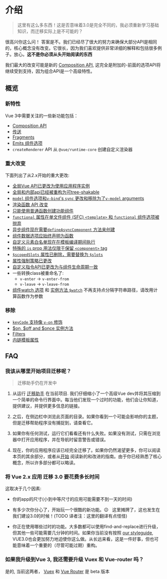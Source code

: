 # 介绍

> 这里有这么多东西！这是否意味着3.0是完全不同的，我必须重新学习基础知识，而迁移实际上是不可能的？

很高兴你这么问！ 答案是不。我们已经尽了很大的努力来确保大部分API是相同的，核心概念没有改变。它很长，因为我们喜欢提供非常详细的解释和包括很多例子。放心。**这不是你必须从头开始阅读的东西**

我们最大的改变可能是新的 [Composition API](/guide/composition-api-introduction.html), 这完全是附加的-前面的选项API将继续受到支持，因为组合API是一个高级特性。

## 概览

### 新特性

Vue 3中需要关注的一些新功能包括：

- [Composition API](/guide/composition-api-introduction.html)
- [传送](/guide/teleport.html)
- [Fragments](/guide/migration/fragments.html)
- [Emits 组件选项](/guide/component-custom-events.html)
- `createRenderer` API 从 `@vue/runtime-core` 创建自定义渲染器

### 重大改变

下面列出了从2.x开始的重大更改:

- [全局Vue API已更改为使用应用程序实例](/guide/migration/global-api.html)
- [全局和内部api已经被重构为可tree-shakable](/guide/migration/global-api-treeshaking.html)
- [`model` 组件选项和`v-bind`'s `sync` 更改和移除为了`v-model` arguments](/guide/migration/v-model.html)
- [渲染函数 API 改变](/guide/migration/render-function-api.html)
- [只能使用普通函数创建功能组件](/guide/migration/functional-components.html)
- [`functional` 属性在单文件组件 (SFC) `<template>` 和 `functional` 组件选项被抛弃](/guide/migration/functional-components.html)
- [异步组件现在需要`defineAsyncComponent` 方法来创建](/guide/migration/async-components.html)
- [组件数据选项应始终声明为函数](/guide/migration/data-option.html)
- [自定义元素白名单现在在模板编译期间执行](/guide/migration/custom-elements-interop.html)
- [特殊的 `is` prop 用法仅限于保留 `<component>` tag ](/guide/migration/custom-elements-interop.html)
- [`$scopedSlots` 属性已删除，需要替换为 `$slots`](/guide/migration/slots-unification.html)
- [属性强制策略已更改](/guide/migration/attribute-coercion.html)
- [自定义指令API已更改为与组件生命周期一致](/guide/migration/custom-directives.html)
- 一些转换class被重命名了:
  - `v-enter` -> `v-enter-from`
  - `v-leave` -> `v-leave-from`
- [组件watch 选项](/api/options-data.html#watch) 和 [实例方法 `$watch`](/api/instance-methods.html#watch) 不再支持点分隔字符串路径，请改用计算函数作为参数

### 移除

- [`keyCode` 支持像 `v-on` 修饰](/guide/migration/keycode-modifiers.html)
- [$on, $off and \$once 实例方法](/guide/migration/events-api.html)
- [Filters](/guide/migration/filters.html)
- [内链模板属性](/guide/migration/inline-template-attribute.html)

## FAQ

### 我该从哪里开始项目迁移呢？

> 迁移助手仍在开发中

1. 从运行 [迁移助手](https://github.com/vuejs/vue-migration-helper) 在当前项目. 我们仔细缩小了一个高级Vue dev并将其压缩到一个简单的命令行界面中。每当他们发现一个过时的功能，他们会让你知道，提供建议，并提供更多信息的链接。


2. 之后，在侧边栏中浏览此页面的目录。如果你看到一个可能会影响你的主题，但是迁移帮助程序没有捕捉到，请查看它。

3. 如果你有任何测试，运行它们看看还有什么失败。如果没有测试，只需在浏览器中打开应用程序，并在导航时留意警告或错误。

4. 现在，你的应用程序应该已经完全迁移了。如果你仍然渴望更多，你可以阅读本页的其余部分，或者从[开始](#overview) 阅读新的和改进的指南。由于你已经熟悉了核心概念，所以许多部分都可以略读。

### 将 Vue 2.x 应用 迁移 3.0 要花费多长时间

这取决于几个因素:

- 你的app的尺寸(小到中等尺寸的应用可能需要不到一天的时间)

- 有多少次你分心了，开始玩一个很酷的新功能。😉 &nbsp; 这里摊牌了，这也发生在我们建设3.0的时候！(TODO 译者注：这里的翻译有点怪怪)

- 你正在使用哪些过时的功能。大多数都可以使用find-and-replace进行升级，但其他一些可能需要几分钟的时间。如果你当前没有按照 [our styleguide](/style-guide/), VUE3.0也会更加努力地迫使你这么做。从长远来看，这是一件好事，但也可能意味着一个重要的（尽管可能过期）重构。

### 如果我升级到Vue 3, 我还需要升级 Vuex 和 Vue-router 吗？

是的, 当前这两者， [Vuex](https://github.com/vuejs/vuex/tree/4.0#vuex-4) 和 [Vue Router](https://github.com/vuejs/vue-router-next) 是 beta 版本

